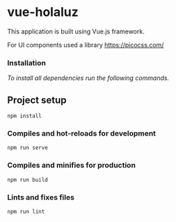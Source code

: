 # vue-holaluz

This application is built using Vue.js framework.

For UI components used a library  https://picocss.com/

### Installation

_To install all dependencies run the following commands._

## Project setup
```
npm install
```

### Compiles and hot-reloads for development
```
npm run serve
```

### Compiles and minifies for production
```
npm run build
```

### Lints and fixes files
```
npm run lint
```
